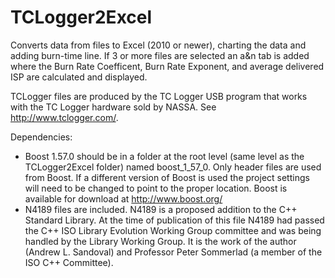 # TCLogger2Excel
Converts data from files to Excel (2010 or newer), charting the data and adding burn-time line.  If 3 or more files are selected an a&amp;n tab is added where the Burn Rate Coefficent, Burn Rate Exponent, and average delivered ISP are calculated and displayed.

TCLogger files are produced by the TC Logger USB program that works with the TC Logger hardware sold by NASSA.  See http://www.tclogger.com/.

Dependencies:
* Boost 1.57.0 should be in a folder at the root level (same level as the TCLogger2Excel folder) named boost_1_57_0.  Only header files are used from Boost.  If a different version of Boost is used the project settings will need to be changed to point to the proper location.  Boost is available for download at http://www.boost.org/
* N4189 files are included.  N4189 is a proposed addition to the C++ Standard Library.  At the time of publication of this file N4189 had passed the C++ ISO Library Evolution Working Group committee and was being handled by the Library Working Group.  It is the work of the author (Andrew L. Sandoval) and Professor Peter Sommerlad (a member of the ISO C++ Committee).

